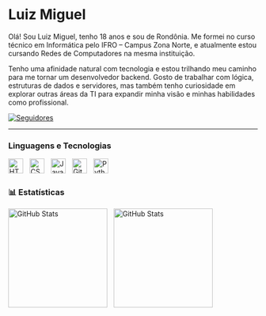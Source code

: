 # Luiz Miguel

Olá! Sou Luiz Miguel, tenho 18 anos e sou de Rondônia. Me formei no curso técnico em Informática pelo IFRO – Campus Zona Norte, e atualmente estou cursando Redes de Computadores na mesma instituição.

Tenho uma afinidade natural com tecnologia e estou trilhando meu caminho para me tornar um desenvolvedor backend. Gosto de trabalhar com lógica, estruturas de dados e servidores, mas também tenho curiosidade em explorar outras áreas da TI para expandir minha visão e minhas habilidades como profissional.

<p align="left">
    </a>
    <a href="https://github.com/MiguelLvs?tab=followers">
        <img 
            alt="Seguidores" 
            title="Me siga no GitHub" 
            src="https://custom-icon-badges.demolab.com/github/followers/MiguelLvs?color=236ad3&labelColor=1155ba&style=for-the-badge&logo=github&label=Seguidores&logoColor=white"
        />
    </a>
</p>

---

### Linguagens e Tecnologias

<img 
    align="left" 
    alt="HTML"
    title="HTML" 
    width="30px" 
    style="padding-right: 10px;" 
    src="https://cdn.jsdelivr.net/gh/devicons/devicon@latest/icons/html5/html5-original.svg" 
/>
<img 
    align="left" 
    alt="CSS" 
    title="CSS"
    width="30px" 
    style="padding-right: 10px;" 
    src="https://cdn.jsdelivr.net/gh/devicons/devicon@latest/icons/css3/css3-original.svg" 
/>
<img 
    align="left" 
    alt="JavaScript" 
    title="JavaScript"
    width="30px" 
    style="padding-right: 10px;" 
    src="https://cdn.jsdelivr.net/gh/devicons/devicon@latest/icons/javascript/javascript-original.svg" 
/>
<img 
    align="left" 
    alt="Git" 
    title="Git"
    width="30px" 
    style="padding-right: 10px;" 
    src="https://cdn.jsdelivr.net/gh/devicons/devicon@latest/icons/git/git-original.svg" 
/>
<img 
    align="left" 
    alt="Python" 
    title="Python"
    width="30px" 
    style="padding-right: 10px;" 
    src="https://cdn.jsdelivr.net/gh/devicons/devicon@latest/icons/python/python-original.svg" 
/>

<br/>
<br/>

### 📊 Estatísticas

<p>
  <img 
align="left" 
alt="GitHub Stats" 
height="200" 
style="padding-right: 10px;" 
src="https://github-readme-stats.vercel.app/api?username=MiguelLvs&show_icons=true&theme=tokyonight&include_all_commits=true&locale=pt-br" 
  />

<img 
align="left" 
alt="GitHub Stats" 
height="200" 
src="https://github-readme-stats.vercel.app/api/top-langs/?username=MiguelLvs&theme=tokyonight&layout=compact&custom_title=Tecnologias&langs_count=9&cache_seconds=0" 
  />

</p>
